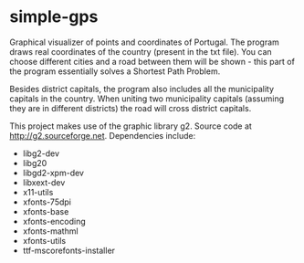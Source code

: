 # simple-gps

Graphical visualizer of points and coordinates of Portugal. The program draws real coordinates of the country (present in the txt file). 
You can choose different cities and a road between them will be shown - this part of the program essentially solves a Shortest Path Problem.

Besides district capitals, the program also includes all the municipality capitals in the country. When uniting two municipality capitals (assuming they are in different districts) the road will cross district capitals.

This project makes use of the graphic library g2. Source code at http://g2.sourceforge.net. Dependencies include:
+ libg2-dev
+ libg20
+ libgd2-xpm-dev
+ libxext-dev
+ x11-utils
+ xfonts-75dpi
+ xfonts-base
+ xfonts-encoding
+ xfonts-mathml
+ xfonts-utils
+ ttf-mscorefonts-installer


